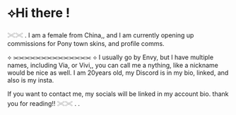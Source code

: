 # ⟡Hi there !
 
𓏵𓏵 . I am a female from China,, 
and I am currently opening 
up commissions for Pony town skins,
and profile comms. 

⟡ ⫘⫘⫘⫘⫘⫘⫘⫘⫘⫘⫘⫘⫘⫘ ⟡
I usually go by Envy, but I 
have multiple names, including Via, 
or Vivi,, you can call me a
nything, like a nickname would 
be nice as well. I am 20years old, 
my Discord is in my bio, linked, 
and also is my insta. 

If you want to contact me, my 
socials will be linked in my account bio. 
thank you for reading!! 𓏵𓏵 . . 
